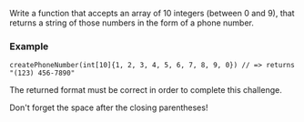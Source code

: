 Write a function that accepts an array of 10 integers (between 0 and 9), that returns a string of those numbers in the form of a phone number.

<h3>Example</h3>

```
createPhoneNumber(int[10]{1, 2, 3, 4, 5, 6, 7, 8, 9, 0}) // => returns "(123) 456-7890"
```

The returned format must be correct in order to complete this challenge.

Don't forget the space after the closing parentheses!
